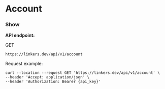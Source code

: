 # Account

### Show

**API endpoint:**

GET

```
https://linkers.dev/api/v1/account
```

Request example:

```
curl --location --request GET 'https://linkers.dev/api/v1/account' \
--header 'Accept: application/json' \
--header 'Authorization: Bearer {api_key}'
```
